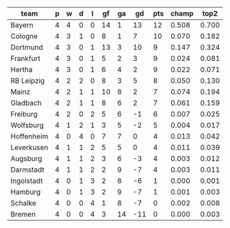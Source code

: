 |    team    | p | w | d | l | gf | ga | gd  | pts | champ | top2  | top3  | top4  |  5-7  | bot4  | bot3  | bot2  |
|------------|---|---|---|---|----|----|-----|-----|-------|-------|-------|-------|-------|-------|-------|-------|
| Bayern     | 4 | 4 | 0 | 0 | 14 |  1 |  13 |  12 | 0.508 | 0.700 | 0.809 | 0.873 | 0.091 | 0.001 | 0.001 | 0.000|
| Cologne    | 4 | 3 | 1 | 0 |  8 |  1 |   7 |  10 | 0.070 | 0.182 | 0.296 | 0.402 | 0.274 | 0.033 | 0.018 | 0.008|
| Dortmund   | 4 | 3 | 0 | 1 | 13 |  3 |  10 |   9 | 0.147 | 0.324 | 0.464 | 0.583 | 0.229 | 0.013 | 0.007 | 0.003|
| Frankfurt  | 4 | 3 | 0 | 1 |  5 |  2 |   3 |   9 | 0.024 | 0.081 | 0.146 | 0.220 | 0.255 | 0.091 | 0.054 | 0.028|
| Hertha     | 4 | 3 | 0 | 1 |  6 |  4 |   2 |   9 | 0.022 | 0.071 | 0.136 | 0.210 | 0.245 | 0.091 | 0.054 | 0.025|
| RB Leipzig | 4 | 2 | 2 | 0 |  8 |  3 |   5 |   8 | 0.050 | 0.130 | 0.229 | 0.326 | 0.268 | 0.053 | 0.032 | 0.015|
| Mainz      | 4 | 2 | 1 | 1 | 10 |  8 |   2 |   7 | 0.074 | 0.194 | 0.318 | 0.432 | 0.264 | 0.026 | 0.016 | 0.007|
| Gladbach   | 4 | 2 | 1 | 1 |  8 |  6 |   2 |   7 | 0.061 | 0.159 | 0.268 | 0.375 | 0.260 | 0.045 | 0.025 | 0.013|
| Freiburg   | 4 | 2 | 0 | 2 |  5 |  6 |  -1 |   6 | 0.007 | 0.025 | 0.054 | 0.089 | 0.168 | 0.227 | 0.153 | 0.093|
| Wolfsburg  | 4 | 1 | 2 | 1 |  3 |  5 |  -2 |   5 | 0.004 | 0.017 | 0.037 | 0.068 | 0.133 | 0.276 | 0.194 | 0.120|
| Hoffenheim | 4 | 0 | 4 | 0 |  7 |  7 |   0 |   4 | 0.013 | 0.042 | 0.081 | 0.134 | 0.205 | 0.162 | 0.106 | 0.061|
| Leverkusen | 4 | 1 | 1 | 2 |  5 |  5 |   0 |   4 | 0.011 | 0.039 | 0.075 | 0.127 | 0.188 | 0.176 | 0.115 | 0.067|
| Augsburg   | 4 | 1 | 1 | 2 |  3 |  6 |  -3 |   4 | 0.003 | 0.012 | 0.024 | 0.045 | 0.108 | 0.337 | 0.245 | 0.158|
| Darmstadt  | 4 | 1 | 1 | 2 |  2 |  9 |  -7 |   4 | 0.003 | 0.011 | 0.025 | 0.045 | 0.101 | 0.347 | 0.262 | 0.165|
| Ingolstadt | 4 | 0 | 1 | 3 |  2 |  8 |  -6 |   1 | 0.000 | 0.001 | 0.005 | 0.010 | 0.040 | 0.603 | 0.503 | 0.373|
| Hamburg    | 4 | 0 | 1 | 3 |  2 |  9 |  -7 |   1 | 0.001 | 0.003 | 0.008 | 0.015 | 0.044 | 0.542 | 0.438 | 0.317|
| Schalke    | 4 | 0 | 0 | 4 |  1 |  8 |  -7 |   0 | 0.002 | 0.008 | 0.018 | 0.032 | 0.082 | 0.421 | 0.328 | 0.219|
| Bremen     | 4 | 0 | 0 | 4 |  3 | 14 | -11 |   0 | 0.000 | 0.003 | 0.007 | 0.015 | 0.048 | 0.556 | 0.449 | 0.331|
